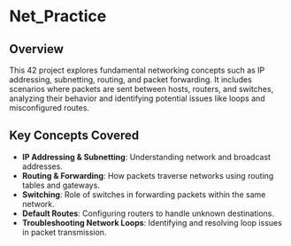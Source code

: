 # Net_Practice

## Overview
This 42 project explores fundamental networking concepts such as IP addressing, subnetting, routing, and packet forwarding. It includes scenarios where packets are sent between hosts, routers, and switches, analyzing their behavior and identifying potential issues like loops and misconfigured routes.

## Key Concepts Covered
- **IP Addressing & Subnetting**: Understanding network and broadcast addresses.
- **Routing & Forwarding**: How packets traverse networks using routing tables and gateways.
- **Switching**: Role of switches in forwarding packets within the same network.
- **Default Routes**: Configuring routers to handle unknown destinations.
- **Troubleshooting Network Loops**: Identifying and resolving loop issues in packet transmission.
